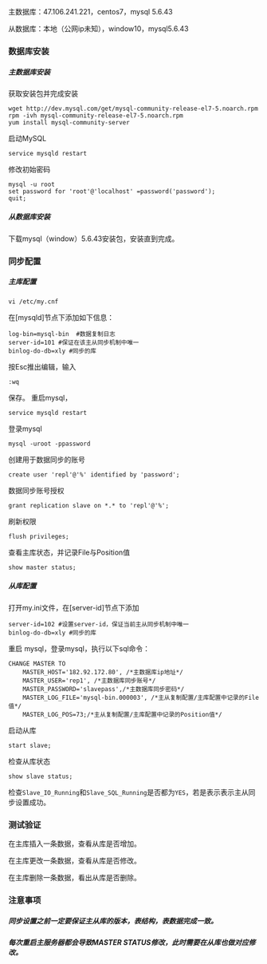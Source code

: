 主数据库：47.106.241.221，centos7，mysql 5.6.43

从数据库：本地（公网ip未知），window10，mysql5.6.43


### 数据库安装
##### 主数据库安装
获取安装包并完成安装

	wget http://dev.mysql.com/get/mysql-community-release-el7-5.noarch.rpm
	rpm -ivh mysql-community-release-el7-5.noarch.rpm
	yum install mysql-community-server
	
启动MySQL

	service mysqld restart
修改初始密码

	mysql -u root
	set password for 'root'@'localhost' =password('password');
	quit;
##### 从数据库安装
下载mysql（window）5.6.43安装包，安装直到完成。

### 同步配置

##### 主库配置
	vi /etc/my.cnf
在[mysqld]节点下添加如下信息：

	log-bin=mysql-bin  #数据复制日志
	server-id=101 #保证在该主从同步机制中唯一
	binlog-do-db=xly #同步的库

按Esc推出编辑，输入

	:wq
保存。
重启mysql，

	service mysqld restart
登录mysql

	mysql -uroot -ppassword
创建用于数据同步的账号

	create user 'repl'@'%' identified by 'password';
数据同步账号授权

	grant replication slave on *.* to 'repl'@'%';
刷新权限

	flush privileges;
查看主库状态，并记录File与Position值

	show master status;

##### 从库配置
打开my.ini文件，在[server-id]节点下添加

	server-id=102 #设置server-id，保证当前主从同步机制中唯一
	binlog-do-db=xly #同步的库
重启 mysql，登录mysql，执行以下sql命令：

	CHANGE MASTER TO
	    MASTER_HOST='182.92.172.80', /*主数据库ip地址*/
	    MASTER_USER='rep1', /*主数据库同步账号*/
	    MASTER_PASSWORD='slavepass',/*主数据库同步密码*/
	    MASTER_LOG_FILE='mysql-bin.000003', /*主从复制配置/主库配置中记录的File值*/
	    MASTER_LOG_POS=73;/*主从复制配置/主库配置中记录的Position值*/
启动从库

	start slave;
检查从库状态

	show slave status;
检查`Slave_IO_Running`和`Slave_SQL_Running`是否都为`YES`，若是表示表示主从同步设置成功。

### 测试验证
在主库插入一条数据，查看从库是否增加。

在主库更改一条数据，查看从库是否修改。

在主库删除一条数据，看出从库是否删除。

### 注意事项
##### 同步设置之前一定要保证主从库的版本，表结构，表数据完成一致。
##### 每次重启主服务器都会导致MASTER STATUS修改，此时需要在从库也做对应修改。